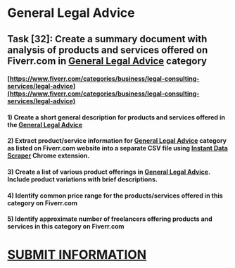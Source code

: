 # General Legal Advice
## Task [32]: Create a summary document with analysis of products and services offered on Fiverr.com in [General Legal Advice](https://www.fiverr.com/categories/business/legal-consulting-services/legal-advice) category
#### [https://www.fiverr.com/categories/business/legal-consulting-services/legal-advice](https://www.fiverr.com/categories/business/legal-consulting-services/legal-advice)
#### 1) Create a short general description for products and services offered in the [General Legal Advice](https://www.fiverr.com/categories/business/legal-consulting-services/legal-advice)
#### 2) Extract product/service information for [General Legal Advice](https://www.fiverr.com/categories/business/legal-consulting-services/legal-advice) category as listed on Fiverr.com website into a separate CSV file using [Instant Data Scraper](https://chrome.google.com/webstore/detail/instant-data-scraper/ofaokhiedipichpaobibbnahnkdoiiah) Chrome extension.
#### 3) Create a list of various product offerings in [General Legal Advice](https://www.fiverr.com/categories/business/legal-consulting-services/legal-advice). Include product variations with brief descriptions.
#### 4) Identify common price range for the products/services offered in this category on Fiverr.com
#### 5) Identify approximate number of freelancers offering products and services in this category on Fiverr.com

# [SUBMIT INFORMATION](https://forms.office.com/r/8AEKjkLxKG)
